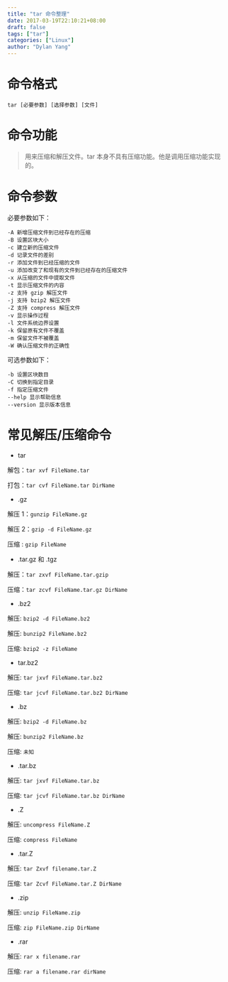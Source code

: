 ```yaml
---
title: "tar 命令整理"
date: 2017-03-19T22:10:21+08:00
draft: false
tags: ["tar"]
categories: ["Linux"]
author: "Dylan Yang"
---
```


# 命令格式

``` shell
tar [必要参数] [选择参数] [文件]
```

# 命令功能

> 用来压缩和解压文件。tar 本身不具有压缩功能。他是调用压缩功能实现的。


# 命令参数

必要参数如下：

```
-A 新增压缩文件到已经存在的压缩
-B 设置区块大小
-c 建立新的压缩文件
-d 记录文件的差别
-r 添加文件到已经压缩的文件
-u 添加改变了和现有的文件到已经存在的压缩文件
-x 从压缩的文件中提取文件
-t 显示压缩文件的内容
-z 支持 gzip 解压文件
-j 支持 bzip2 解压文件
-Z 支持 compress 解压文件
-v 显示操作过程
-l 文件系统边界设置
-k 保留原有文件不覆盖
-m 保留文件不被覆盖
-W 确认压缩文件的正确性
```

可选参数如下：

```
-b 设置区块数目
-C 切换到指定目录
-f 指定压缩文件
--help 显示帮助信息
--version 显示版本信息
```

# 常见解压/压缩命令

- tar

解包：`tar xvf FileName.tar`

打包：`tar cvf FileName.tar DirName`

- .gz

解压 1：`gunzip FileName.gz`

解压 2：`gzip -d FileName.gz`

压缩 : `gzip FileName`

- .tar.gz 和 .tgz

解压：`tar zxvf FileName.tar.gzip`

压缩：`tar zcvf FileName.tar.gz DirName`

- .bz2

解压: `bzip2 -d FileName.bz2`

解压: `bunzip2 FileName.bz2`

压缩: `bzip2 -z FileName`

- tar.bz2

解压: `tar jxvf FileName.tar.bz2`

压缩: `tar jcvf FileName.tar.bz2 DirName`

- .bz

解压: `bzip2 -d FileName.bz`

解压: `bunzip2 FileName.bz`

压缩: `未知`

- .tar.bz

解压: `tar jxvf FileName.tar.bz`

压缩: `tar jcvf FileName.tar.bz DirName`

- .Z

解压: `uncompress FileName.Z`

压缩: `compress FileName`

- .tar.Z

解压: `tar Zxvf filename.tar.Z`

压缩: `tar Zcvf FileName.tar.Z DirName`


- .zip

解压: `unzip FileName.zip`

压缩: `zip FileName.zip DirName`


- .rar


解压: `rar x filename.rar`

压缩: `rar a filename.rar dirName`
